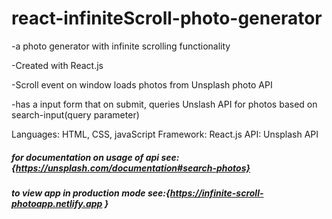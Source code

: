 # react-infiniteScroll-photo-generator

-a photo generator with infinite scrolling functionality

-Created with React.js

-Scroll event on window loads photos from Unsplash photo API

-has a input form that on submit, queries Unslash API for photos based on search-input(query parameter)

Languages: HTML, CSS, javaScript
Framework: React.js
API: Unsplash API

##### for documentation on usage of api see:{https://unsplash.com/documentation#search-photos}

##### to view app in production mode see:{https://infinite-scroll-photoapp.netlify.app }

